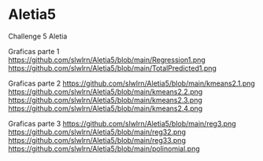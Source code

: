 # Aletia5
Challenge 5 Aletia

Graficas parte 1
https://github.com/slwlrn/Aletia5/blob/main/Regression1.png
https://github.com/slwlrn/Aletia5/blob/main/TotalPredicted1.png

Graficas parte 2
https://github.com/slwlrn/Aletia5/blob/main/kmeans2.1.png
https://github.com/slwlrn/Aletia5/blob/main/kmeans2.2.png
https://github.com/slwlrn/Aletia5/blob/main/kmeans2.3.png
https://github.com/slwlrn/Aletia5/blob/main/kmeans2.4.png

Graficas parte 3
https://github.com/slwlrn/Aletia5/blob/main/reg3.png
https://github.com/slwlrn/Aletia5/blob/main/reg32.png
https://github.com/slwlrn/Aletia5/blob/main/reg33.png
https://github.com/slwlrn/Aletia5/blob/main/polinomial.png
